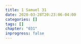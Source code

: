 ```yaml
---
title: 1 Samuel 31
date: 2020-03-28T20:23:06-04:00
categories: []
tags: []
chapter: "031"
inprogress: false
---
```


